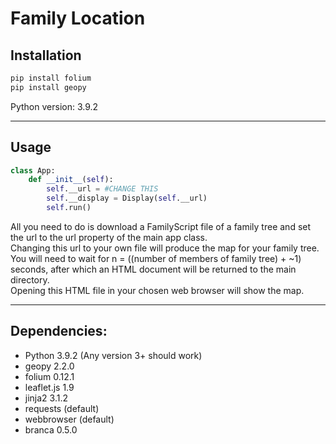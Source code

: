 # Family Location
## Installation

```bash
pip install folium
pip install geopy
```
Python version: 3.9.2
<br>

---

## Usage
```python
class App:
    def __init__(self):
        self.__url = #CHANGE THIS
        self.__display = Display(self.__url)
        self.run()
```
All you need to do is download a FamilyScript file of a family tree and set the url to the url property of the main app class. <br>
Changing this url to your own file will produce the map for your family tree.
<br>
You will need to wait for n = ((number of members of family tree) + ~1) seconds, after which an HTML document will be returned to the main directory. <br>
Opening this HTML file in your chosen web browser will show the map.


---
## Dependencies:
 - Python 3.9.2 (Any version 3+ should work)
 - geopy 2.2.0
 - folium 0.12.1
 - leaflet.js 1.9
 - jinja2 3.1.2
 - requests (default)
 - webbrowser (default)
 - branca 0.5.0
